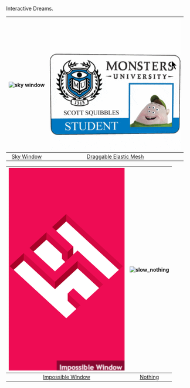 
Interactive Dreams.

| ![sky window](./skyWindow/demo.gif) | ![elastic-mesh](./elastic-mesh/demo.gif) |
|:---:|:---:|
| [Sky Window](https://ray7551.github.io/sketch/skyWindow) | [Draggable Elastic Mesh](https://ray7551.github.io/sketch/elastic-mesh) |

| ![impossible window](./impossible-window/demo.gif) | ![slow_nothing](./slow_nothing/demo.gif) |
|:---:|:---:|
| [Impossible Window](https://ray7551.github.io/sketch/impossible-window) | [Nothing](https://ray7551.github.io/sketch/slow_nothing) |

